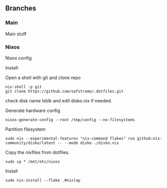
## Branches

### Main
Main stuff

### Nixos
Nixos config

Install:

Open a shell with git and clone repo
```
nix-shell -p git
git clone https://github.com/safstromo/.dotfiles.git
```

check disk name lsblk and edit disko.nix if needed.


Generate hardware config
```
nixos-generate-config --root /tmp/config --no-filesystems
```










Partition filesystem
```
sudo nix --experimental-features "nix-command flakes" run github:nix-community/disko/latest -- --mode disko ./disko.nix
```

Copy the nixfiles from dotfiles.
```
sudo cp * /mnt/etc/nixos
```

Install
```
sudo nix-install --flake .#nixlap
```
